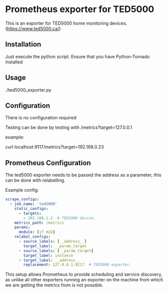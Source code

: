 # Prometheus exporter for TED5000 

This is an exporter for TED5000 home monitoring devices. (https://www.ted5000.ca/)

## Installation

Just execute the python script. Ensure that you have Python-Tornado installed

## Usage

./ted5000_exporter.py

## Configuration

There is no configuration required

Testing can be done by testing with /metrics?target=127.0.0.1

example:

curl localhost:9117/metrics?target=192.168.0.23

## Prometheus Configuration

The ted5000 exporter needs to be passed the address as a parameter, this can be
done with relabelling.

Example config:
```YAML
scrape_configs:
  - job_name: 'ted5000'
    static_configs:
      - targets:
        - 192.168.1.2  # TED5000 device.
    metrics_path: /metrics
    params:
      module: [if_mib]
    relabel_configs:
      - source_labels: [__address__]
        target_label: __param_target
      - source_labels: [__param_target]
        target_label: instance
      - target_label: __address__
        replacement: 127.0.0.1:9117  # TED5000 exporter.
```

This setup allows Prometheus to provide scheduling and service discovery, as
unlike all other exporters running an exporter on the machine from which we are
getting the metrics from is not possible.
